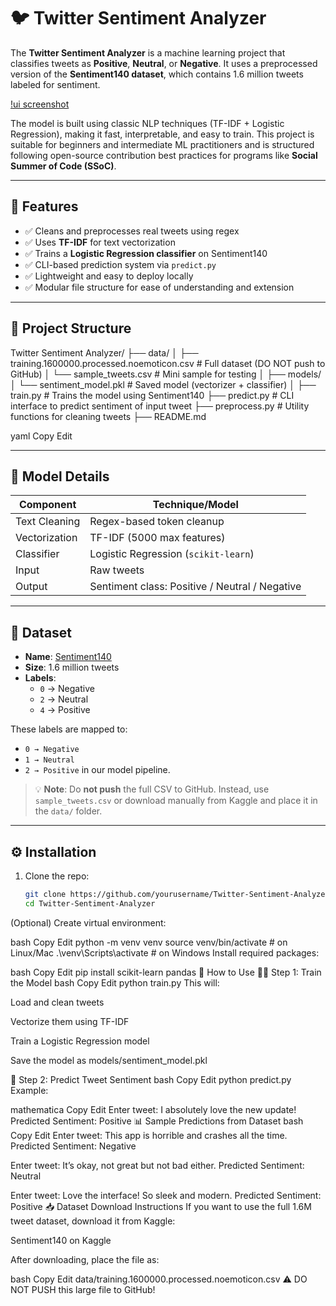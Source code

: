 # 🐦 Twitter Sentiment Analyzer

The **Twitter Sentiment Analyzer** is a machine learning project that classifies tweets as **Positive**, **Neutral**, or **Negative**. It uses a preprocessed version of the **Sentiment140 dataset**, which contains 1.6 million tweets labeled for sentiment.

[!ui screenshot](assets/image.png)

The model is built using classic NLP techniques (TF-IDF + Logistic Regression), making it fast, interpretable, and easy to train. This project is suitable for beginners and intermediate ML practitioners and is structured following open-source contribution best practices for programs like **Social Summer of Code (SSoC)**.

---

## 📌 Features

- ✅ Cleans and preprocesses real tweets using regex
- ✅ Uses **TF-IDF** for text vectorization
- ✅ Trains a **Logistic Regression classifier** on Sentiment140
- ✅ CLI-based prediction system via `predict.py`
- ✅ Lightweight and easy to deploy locally
- ✅ Modular file structure for ease of understanding and extension

---

## 📁 Project Structure

Twitter Sentiment Analyzer/
├── data/
│ ├── training.1600000.processed.noemoticon.csv # Full dataset (DO NOT push to GitHub)
│ └── sample_tweets.csv # Mini sample for testing
│
├── models/
│ └── sentiment_model.pkl # Saved model (vectorizer + classifier)
│
├── train.py # Trains the model using Sentiment140
├── predict.py # CLI interface to predict sentiment of input tweet
├── preprocess.py # Utility functions for cleaning tweets
├── README.md

yaml
Copy
Edit

---

## 🧠 Model Details

| Component       | Technique/Model                            |
|----------------|---------------------------------------------|
| Text Cleaning   | Regex-based token cleanup                  |
| Vectorization   | TF-IDF (5000 max features)                  |
| Classifier      | Logistic Regression (`scikit-learn`)        |
| Input           | Raw tweets                                 |
| Output          | Sentiment class: Positive / Neutral / Negative |

---

## 🧪 Dataset

- **Name**: [Sentiment140](https://www.kaggle.com/datasets/kazanova/sentiment140)
- **Size**: 1.6 million tweets
- **Labels**:  
  - `0` → Negative  
  - `2` → Neutral  
  - `4` → Positive  

These labels are mapped to:  
- `0 → Negative`  
- `1 → Neutral`  
- `2 → Positive` in our model pipeline.

> 💡 **Note**: Do **not push** the full CSV to GitHub. Instead, use `sample_tweets.csv` or download manually from Kaggle and place it in the `data/` folder.

---

## ⚙️ Installation

1. Clone the repo:
   ```bash
   git clone https://github.com/yourusername/Twitter-Sentiment-Analyzer.git
   cd Twitter-Sentiment-Analyzer
(Optional) Create virtual environment:

bash
Copy
Edit
python -m venv venv
source venv/bin/activate   # on Linux/Mac
.\venv\Scripts\activate    # on Windows
Install required packages:

bash
Copy
Edit
pip install scikit-learn pandas
🚀 How to Use
🏋️‍♂️ Step 1: Train the Model
bash
Copy
Edit
python train.py
This will:

Load and clean tweets

Vectorize them using TF-IDF

Train a Logistic Regression model

Save the model as models/sentiment_model.pkl

🔮 Step 2: Predict Tweet Sentiment
bash
Copy
Edit
python predict.py
Example:

mathematica
Copy
Edit
Enter tweet: I absolutely love the new update!
Predicted Sentiment: Positive
📊 Sample Predictions from Dataset
bash
Copy
Edit
Enter tweet: This app is horrible and crashes all the time.
Predicted Sentiment: Negative

Enter tweet: It’s okay, not great but not bad either.
Predicted Sentiment: Neutral

Enter tweet: Love the interface! So sleek and modern.
Predicted Sentiment: Positive
📥 Dataset Download Instructions
If you want to use the full 1.6M tweet dataset, download it from Kaggle:

Sentiment140 on Kaggle

After downloading, place the file as:

bash
Copy
Edit
data/training.1600000.processed.noemoticon.csv
⚠️ DO NOT PUSH this large file to GitHub!